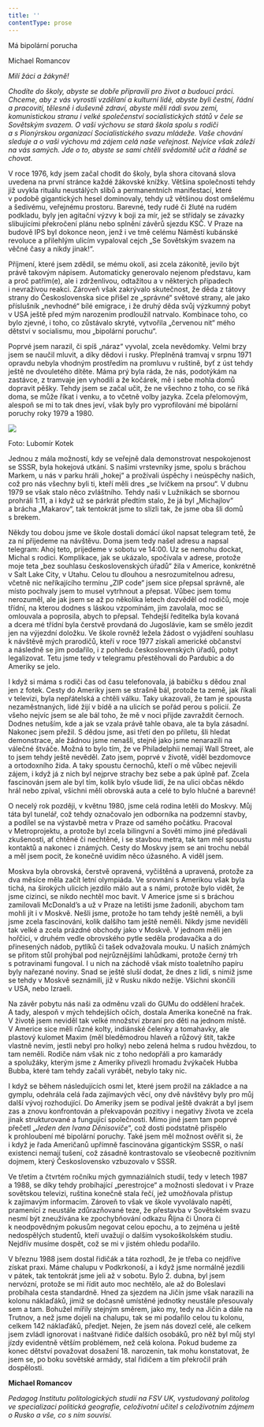 ```yaml
---
title: ''
contentType: prose
---
```


<section>

Má bipolární porucha

Michael Romancov

_Milí žáci a žákyně!_

_Chodíte do školy, abyste se dobře připravili pro život a budoucí práci. Chceme, aby z vás vyrostli vzdělaní a kulturní lidé, abyste byli čestní, řádní a pracovití, tělesně i duševně zdraví, abyste měli rádi svou zemi, komunistickou stranu i velké společenství socialistických států v čele se Sovětským svazem. O vaši výchovu se stará škola spolu s rodiči a s Pionýrskou organizací Socialistického svazu mládeže. Vaše chování sleduje a o vaši výchovu má zájem celá naše veřejnost. Nejvíce však záleží na vás samých. Jde o to, abyste se sami chtěli svědomitě učit a řádně se chovat._

V roce 1976, kdy jsem začal chodit do školy, byla shora citovaná slova uvedena na první stránce každé žákovské knížky. Většina společnosti tehdy již uvykla rituálu neustálých slibů a permanentních manifestací, které v podobě gigantických hesel dominovaly, tehdy už většinou dost omšelému a šedivému, veřejnému prostoru. Barevné, tedy rudé či žluté na rudém podkladu, byly jen agitační výzvy k boji za mír, jež se střídaly se závazky slibujícími překročení plánu nebo splnění závěrů sjezdu KSČ. V Praze na budově IPS byl dokonce neon, jenž i ve tmě celému Náměstí kubánské revoluce a přilehlým ulicím vypaloval cejch „Se Sovětským svazem na věčné časy a nikdy jinak!“.

Příjmení, které jsem zdědil, se mému okolí, asi zcela zákonitě, jevilo být právě takovým nápisem. Automaticky generovalo nejenom představu, kam a proč patřím(e), ale i zdrženlivou, odtažitou a v některých případech i nevraživou reakci. Zároveň však zakrývalo skutečnost, že děda z tátovy strany do Československa sice přišel ze „správné“ světové strany, ale jako příslušník „nevhodné“ bílé emigrace, i že druhý děda svůj výzkumný pobyt v USA ještě před mým narozením prodloužil natrvalo. Kombinace toho, co bylo zjevné, i toho, co zůstávalo skryté, vytvořila „červenou nit“ mého dětství v socialismu, mou „bipolární poruchu“.

Poprvé jsem narazil, či spíš „náraz“ vyvolal, zcela nevědomky. Velmi brzy jsem se naučil mluvit, a díky dědovi i rusky. Přeplněná tramvaj v srpnu 1971 opravdu nebyla vhodným prostředím na promluvu v ruštině, byť z úst tehdy ještě ne dvouletého dítěte. Máma prý byla ráda, že nás, podotýkám na zastávce, z tramvaje jen vyhodili a že kočárek, mě i sebe mohla domů dopravit pěšky. Tehdy jsem se začal učit, že ne všechno z toho, co se říká doma, se může říkat i venku, a to včetně volby jazyka. Zcela přelomovým, alespoň se mi to tak dnes jeví, však byly pro vyprofilování mé bipolární poruchy roky 1979 a 1980.

</section>

<section>

![](../Images/028.jpg)

Foto: Lubomír Kotek

Jednou z mála možností, kdy se veřejně dala demonstrovat nespokojenost se SSSR, byla hokejová utkání. S našimi vrstevníky jsme, spolu s bráchou Markem, u nás v parku hráli „hokej“ a prožívali úspěchy i neúspěchy našich, což pro nás všechny byli ti, kteří měli dres „se lvíčkem na prsou“. V dubnu 1979 se však stalo něco zvláštního. Tehdy naši v Lužnikách se sbornou prohráli 1:11, a i když už se párkrát předtím stalo, že já byl „Michajlov“ a brácha „Makarov“, tak tentokrát jsme to slízli tak, že jsme oba šli domů s brekem.

Někdy tou dobou jsme ve škole dostali domácí úkol napsat telegram tetě, že za ní přijedeme na návštěvu. Doma jsem tedy našel adresu a napsal telegram: Ahoj teto, prijedeme v sobotu ve 14:00. Uz se nemohu dockat, Michal s rodici. Komplikace, jak se ukázalo, spočívala v adrese, protože moje teta „bez souhlasu československých úřadů“ žila v Americe, konkrétně v Salt Lake City, v Utahu. Celou tu dlouhou a nesrozumitelnou adresu, včetně nic neříkajícího termínu „ZIP code“ jsem sice přepsal správně, ale místo pochvaly jsem to musel vytrhnout a přepsat. Vůbec jsem tomu nerozuměl, ale jak jsem se až po několika letech dozvěděl od rodičů, moje třídní, na kterou dodnes s láskou vzpomínám, jim zavolala, moc se omlouvala a poprosila, abych to přepsal. Tehdejší ředitelka byla kovaná a dcera mé třídní byla čerstvě provdaná do Jugoslávie, kam se smělo jezdit jen na výjezdní doložku. Ve škole rovněž ležela žádost o vyjádření souhlasu k návštěvě mých prarodičů, kteří v roce 1977 získali americké občanství a následně se jim podařilo, i z pohledu československých úřadů, pobyt legalizovat. Tetu jsme tedy v telegramu přestěhovali do Pardubic a do Ameriky se jelo.

I když si máma s rodiči čas od času telefonovala, já babičku s dědou znal jen z fotek. Cesty do Ameriky jsem se strašně bál, protože ta země, jak říkali v televizi, byla nepřátelská a chtěli válku. Taky ukazovali, že tam je spousta nezaměstnaných, lidé žijí v bídě a na ulicích se pořád perou s policií. Ze všeho nejvíc jsem se ale bál toho, že mě v noci přijde zavraždit černoch. Dodnes netuším, kde a jak se vzala právě tahle obava, ale ta byla zásadní. Nakonec jsem přežil. S dědou jsme, asi třetí den po příletu, šli hledat demonstrace, ale žádnou jsme nenašli, stejně jako jsme nenarazili na válečné štváče. Možná to bylo tím, že ve Philadelphii nemají Wall Street, ale to jsem tehdy ještě nevěděl. Zato jsem, poprvé v životě, viděl bezdomovce a ortodoxního žida. A taky spoustu černochů, kteří o mě vůbec nejevili zájem, i když já z nich byl nejprve strachy bez sebe a pak úplně paf. Zcela fascinován jsem ale byl tím, kolik bylo všude lidí, že na ulici občas někdo hrál nebo zpíval, všichni měli obrovská auta a celé to bylo hlučné a barevné!

O necelý rok později, v květnu 1980, jsme celá rodina letěli do Moskvy. Můj táta byl tunelář, což tehdy označovalo jen odborníka na podzemní stavby, a podílel se na výstavbě metra v Praze od samého počátku. Pracoval v Metroprojektu, a protože byl zcela bilingvní a Sověti mimo jiné předávali zkušenosti, ať chtěné či nechtěné, i se stavbou metra, tak tam měl spoustu kontaktů a nakonec i známých. Cesty do Moskvy jsem se ani trochu nebál a měl jsem pocit, že konečně uvidím něco úžasného. A viděl jsem.

Moskva byla obrovská, čerstvě opravená, vyčištěná a upravená, protože za dva měsíce měla začít letní olympiáda. Ve srovnání s Amerikou však byla tichá, na širokých ulicích jezdilo málo aut a s námi, protože bylo vidět, že jsme cizinci, se nikdo nechtěl moc bavit. V Americe jsme si s bráchou zamilovali McDonald’s a už v Praze na letišti jsme žadonili, abychom tam mohli jít i v Moskvě. Nešli jsme, protože ho tam tehdy ještě neměli, a byli jsme zcela fascinováni, kolik dalšího tam ještě neměli. Nikdy jsme neviděli tak velké a zcela prázdné obchody jako v Moskvě. V jednom měli jen hořčici, v druhém vedle obrovského pytle seděla prodavačka a do přinesených nádob, pytlíků či tašek odvažovala mouku. U našich známých se přitom stůl prohýbal pod nejrůznějšími lahůdkami, protože černý trh s potravinami fungoval. I u nich na záchodě však místo toaletního papíru byly nařezané noviny. Snad se ještě sluší dodat, že dnes z lidí, s nimiž jsme se tehdy v Moskvě seznámili, již v Rusku nikdo nežije. Všichni skončili v USA, nebo Izraeli.

Na závěr pobytu nás naši za odměnu vzali do GUMu do oddělení hraček. A tady, alespoň v mých tehdejších očích, dostala Amerika konečně na frak. V životě jsem neviděl tak velké množství zbraní pro děti na jednom místě. V Americe sice měli různé kolty, indián­ské čelenky a tomahavky, ale plastový kulomet Maxim (měl bleděmodrou hlaveň a růžový štít, takže vlastně nevím, jestli nebyl pro holky) nebo zelená helma s rudou hvězdou, to tam neměli. Rodiče nám však nic z toho nedopřáli a pro kamarády a spolužáky, kterým jsme z Ameriky přivezli hromadu žvýkaček Hubba Bubba, které tam tehdy začali vyrábět, nebylo taky nic.

I když se během následujících osmi let, které jsem prožil na základce a na gymplu, odehrála celá řada zajímavých věcí, ony dvě návštěvy byly pro můj další vývoj rozhodující. Do Ameriky jsem se podíval ještě dvakrát a byl jsem zas a znovu konfrontován a překvapován pozitivy i negativy života ve zcela jinak strukturované a fungující společnosti. Mimo jiné jsem tam poprvé přečetl „_Jeden den Ivana Děnisoviče_“, což dosti podstatně přispělo k prohloubení mé bipolární poruchy. Také jsem měl možnost ověřit si, že i když je řada Američanů upřímně fascinována gigantickým SSSR, o naší existenci nemají tušení, což zásadně kontrastovalo se všeobecně pozitivním dojmem, který Československo vzbuzovalo v SSSR.

Ve třetím a čtvrtém ročníku mých gymnaziálních studií, tedy v letech 1987 a 1988, se díky tehdy probíhající „perestrojce“ a možnosti sledovat i v Praze sovětskou televizi, ruština konečně stala řečí, jež umožňovala přístup k zajímavým informacím. Zároveň to však ve škole vyvolávalo napětí, pramenící z neustále zdůrazňované teze, že přestavba v Sovětském svazu nesmí být zneužívána ke zpochybňování odkazu Října či Února či k neodpovědným pokusům negovat celou epochu, a to zejména u ještě nedospělých studentů, kteří uvažují o dalším vysokoškolském studiu. Nejdřív musíme dospět, což se mi v jistém ohledu podařilo.

V březnu 1988 jsem dostal řidičák a táta rozhodl, že je třeba co nejdříve získat praxi. Máme chalupu v Podkrkonoší, a i když jsme normálně jezdili v pátek, tak tentokrát jsme jeli až v sobotu. Bylo 2. dubna, byl jsem nervózní, protože se mi řídit auto moc nechtělo, ale až do Boleslavi probíhala cesta standardně. Hned za sjezdem na Jičín jsme však narazili na kolonu náklaďáků, jimiž se dočasně umístěné jednotky neustále přesouvaly sem a tam. Bohužel mířily stejným směrem, jako my, tedy na Jičín a dále na Trutnov, a než jsme dojeli na chalupu, tak se mi podařilo celou tu kolonu, celkem 142 náklaďáků, předjet. Nejen, že jsem nás dovezl celé, ale celkem jsem zvládl ignorovat i naštvané řidiče dalších osobáků, pro něž byl můj styl jízdy evidentně větším problémem, než celá kolona. Pokud budeme za konec dětství považovat dosažení 18. narozenin, tak mohu konstatovat, že jsem se, po boku sovětské armády, stal řidičem a tím překročil práh dospělosti.

**Michael Romancov**

_Pedagog Institutu politologických studií na FSV UK, vystudovaný politolog ve specializaci politická geografie, celoživotní učitel s celoživotním zájmem o Rusko a vše, co s ním souvisí._

</section>
